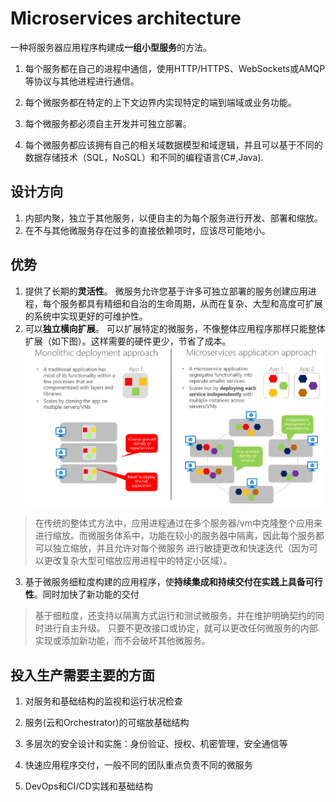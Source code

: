 # Microservices architecture

一种将服务器应用程序构建成**一组小型服务**的方法。

1. 每个服务都在自己的进程中通信，使用HTTP/HTTPS、WebSockets或AMQP等协议与其他进程进行通信。

2. 每个微服务都在特定的上下文边界内实现特定的端到端域或业务功能。

3. 每个微服务都必须自主开发并可独立部署。

4. 每个微服务都应该拥有自己的相关域数据模型和域逻辑，并且可以基于不同的数据存储技术（SQL，NoSQL）和不同的编程语言(C#,Java).

## 设计方向

1. 内部内聚，独立于其他服务，以便自主的为每个服务进行开发、部署和缩放。
2. 在不与其他微服务存在过多的直接依赖项时，应该尽可能地小。

## 优势

1. 提供了长期的**灵活性**。
   微服务允许您基于许多可独立部署的服务创建应用进程，每个服务都具有精细和自治的生命周期，从而在复杂、大型和高度可扩展的系统中实现更好的可维护性。
2. 可以**独立横向扩展**。
   可以扩展特定的微服务，不像整体应用程序那样只能整体扩展（如下图）。这样需要的硬件更少，节省了成本。
![整体部署与微服务区别](images/2023-01-22-14-02-01.png)

> 在传统的整体式方法中，应用进程通过在多个服务器/vm中克隆整个应用来进行缩放。而微服务体系中，功能在较小的服务器中隔离，因此每个服务都可以独立缩放，并且允许对每个微服务 进行敏捷更改和快速迭代（因为可以更改复杂大型可缩放应用进程中的特定小区域）。

3. 基于微服务细粒度构建的应用程序，使**持续集成和持续交付在实践上具备可行性**。同时加快了新功能的交付

> 基于细粒度，还支持以隔离方式运行和测试微服务，并在维护明确契约的同时进行自主升级。
> 只要不更改接口或协定，就可以更改任何微服务的内部实现或添加新功能，而不会破坏其他微服务。

## 投入生产需要主要的方面

1. 对服务和基础结构的监视和运行状况检查

2. 服务(云和Orchestrator)的可缩放基础结构

3. 多层次的安全设计和实施：身份验证、授权、机密管理，安全通信等

4. 快速应用程序交付，一般不同的团队重点负责不同的微服务

5. DevOps和CI/CD实践和基础结构
